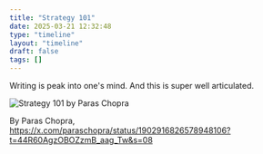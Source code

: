```yaml
---
title: "Strategy 101"
date: 2025-03-21 12:32:48
type: "timeline"
layout: "timeline"
draft: false
tags: []
---
```


Writing is peak into one's mind. And this is super well articulated.

![Strategy 101 by Paras Chopra](https://pbs.twimg.com/media/GmiEwwtaAAAwrKZ?format=jpg&name=large)

By Paras Chopra, https://x.com/paraschopra/status/1902916826578948106?t=44R60AgzOBOZzmB_aag_Tw&s=08